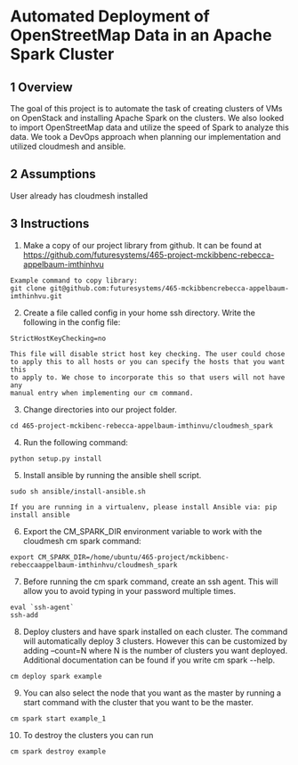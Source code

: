 # Automated Deployment of OpenStreetMap Data in an Apache Spark Cluster

## 1 Overview
The goal of this project is to automate the task of creating clusters of VMs on OpenStack and installing Apache Spark on the clusters. We also looked to import OpenStreetMap data and utilize the speed of Spark to analyze this data. We took a DevOps approach when planning our implementation and utilized cloudmesh and ansible.

## 2 Assumptions
User already has cloudmesh installed

## 3 Instructions
1. Make a copy of our project library from github. It can be found at
https://github.com/futuresystems/465-project-mckibbenc-rebecca-appelbaum-imthinhvu
```
Example command to copy library:
git clone git@github.com:futuresystems/465-mckibbencrebecca-appelbaum-imthinhvu.git
```

2. Create a file called config in your home ssh directory. Write the following
in the config file:
```
StrictHostKeyChecking=no

This file will disable strict host key checking. The user could chose 
to apply this to all hosts or you can specify the hosts that you want this 
to apply to. We chose to incorporate this so that users will not have any 
manual entry when implementing our cm command.
```

3. Change directories into our project folder.
```
cd 465-project-mckibenc-rebecca-appelbaum-imthinvu/cloudmesh_spark
```

4. Run the following command:
```
python setup.py install
```

5. Install ansible by running the ansible shell script.

```
sudo sh ansible/install-ansible.sh

If you are running in a virtualenv, please install Ansible via: pip install ansible
```

6. Export the CM_SPARK_DIR environment variable to work with the cloudmesh cm spark command:
```
export CM_SPARK_DIR=/home/ubuntu/465-project/mckibbenc-rebeccaappelbaum-imthinhvu/cloudmesh_spark
```

7. Before running the cm spark command, create an ssh agent. This will allow you to avoid typing in your password multiple times.
```
eval `ssh-agent`
ssh-add
```

8. Deploy clusters and have spark installed on each cluster. The command will automatically deploy 3 clusters. However this can be customized by adding –count=N where N is the number of clusters you want deployed.
Additional documentation can be found if you write cm spark --help.
```
cm deploy spark example
```

9. You can also select the node that you want as the master by running a start command with the cluster that you want to be the master.
```
cm spark start example_1
```

10. To destroy the clusters you can run
```
cm spark destroy example
```
